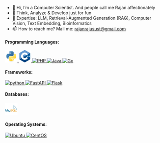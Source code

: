 - 👋 Hi, I’m a Computer Scientist. And people call me Rajan affectionately
- 👀 Think, Analyze & Develop just for fun
- 🌱 Expertise: LLM, Retrieval-Augmented Generation (RAG), Computer Vision, Text Embedding, Bioinformatics
- 📫 How to reach me? Mail me: rajanrajusust@gmail.com

<h4 align="left">Programming Languages:</h4>
<p align="left"><a href="https://www.python.org" target="_blank" rel="noreferrer"> <img src="https://raw.githubusercontent.com/devicons/devicon/master/icons/python/python-original.svg" alt="python" width="40" height="40"/> </a> <a href="https://www.w3schools.com/cpp/" target="_blank" rel="noreferrer"> <img src="https://raw.githubusercontent.com/devicons/devicon/master/icons/cplusplus/cplusplus-original.svg" alt="cplusplus" width="40" height="40"/> </a> <a href="https://www.php.net/" target="_blank" rel="noreferrer"> <img src="https://www.php.net/favicon.ico?v=2" alt="PHP" width="40" height="40"/> </a><a href="https://www.java.com/en/" target="_blank" rel="noreferrer"> <img src="https://cdn.jsdelivr.net/gh/devicons/devicon@latest/icons/java/java-original.svg" alt="Java" width="40" height="40"/> </a><a href="https://go.dev/" target="_blank" rel="noreferrer"> <img src="https://cdn.jsdelivr.net/gh/devicons/devicon@latest/icons/go/go-original-wordmark.svg" alt="Go" width="40" height="40"/> </a>


  
</p>

<h4 align="left">Frameworks:</h4>
<p align="left">
<a href="https://laravel.com/" target="_blank" rel="noreferrer"> <img src="https://laravel.com/img/logomark.min.svg" alt="python" width="40" height="40"/> </a> <a href="https://fastapi.tiangolo.com/" target="_blank" rel="noreferrer"> <img src="https://fastapi.tiangolo.com/img/favicon.png" alt="FastAPI" width="40" height="40"/></a><a href="https://flask.palletsprojects.com/" target="_blank" rel="noreferrer"> <img src="https://cdn.jsdelivr.net/gh/devicons/devicon@latest/icons/flask/flask-original.svg" alt="Flask" width="40" height="40"/></a>


  
</p>

<h4 align="left">Databases:</h4>
<p align="left">
<a href="https://www.mysql.com/" target="_blank" rel="noreferrer"> <img src="https://raw.githubusercontent.com/devicons/devicon/master/icons/mysql/mysql-original-wordmark.svg" alt="mysql" width="40" height="40"/> </a>
</p>


<h4 align="left">Operating Systems:</h4>
<p align="left">
<a href="https://ubuntu.com/" target="_blank" rel="noreferrer"> <img src="https://assets.ubuntu.com/v1/8114528b-picto-ubuntu-orange.png" alt="Ubuntu" width="40" height="40"/> </a> <a href="https://www.centos.org/" target="_blank" rel="noreferrer"> <img src="https://www.centos.org/assets/img/favicon.png" alt="CentOS" width="40" height="40"/></a>
</p>

<!---
Rajan-sust/Rajan-sust is a ✨ special ✨ repository because its `README.md` (this file) appears on your GitHub profile.
You can click the Preview link to take a look at your changes.
#### Skills :
- **Programming Languages** :  Python3, C++, Java, PHP, Javascript, Golang
- **Frameworks** : Flask, FastAPI, Laravel, Express
- **Web Technologies** : REST
- **Data Management** : MySQL, MongoDB, Redis, Vector DB (Qdrant)
- **DevOps** : Linux, Docker
- **Cloud** : GCP
--->
